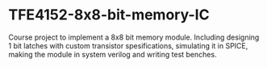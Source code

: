 # TFE4152-8x8-bit-memory-IC
Course project to implement a 8x8 bit memory module. Including designing 1 bit latches with custom transistor spesifications, simulating it in SPICE, making the module in system verilog and writing test benches.
